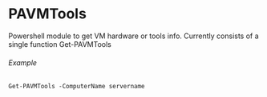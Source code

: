 # PAVMTools
Powershell module to get VM hardware or tools info.  Currently consists of a single function Get-PAVMTools

###### Example
`Get-PAVMTools -ComputerName servername`

